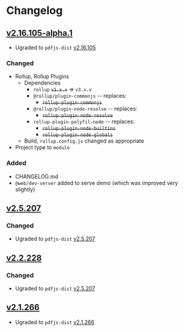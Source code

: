 # Changelog

## [v2.16.105-alpha.1](https://github.com/bundled-es-modules/pdfjs-dist/releases/tag/v2.16.105-alpha.1)

- Ugraded to `pdfjs-dist` [v2.16.105](https://github.com/mozilla/pdf.js/releases/tag/v2.16.105)

### Changed

- Rollup, Rollup Plugins
  - Dependencies
    - `rollup` ~~`v1.x.x`~~ => `v3.x.x`
    - `@rollup/plugin-commonjs` -- replaces:
      - ~~`rollup-plugin-commonjs`~~
    - `@rollup/plugin-node-resolve` -- replaces:
      - ~~`rollup-plugin-node-resolve`~~
    - `rollup-plugin-polyfil-node` -- replaces:
      - ~~`rollup-plugin-node-builtins`~~
      - ~~`rollup-plugin-node-globals`~~
  - Build, `rollup.config.js` changed as appropriate
- Project type to `module`

### Added

- CHANGELOG.md
- `@web/dev-server` added to serve demo (which was improved very slightly)

## [v2.5.207](https://github.com/bundled-es-modules/pdfjs-dist/releases/tag/v2.5.207-rc1)

### Changed

- Ugraded to `pdfjs-dist` [v2.5.207](https://github.com/mozilla/pdf.js/releases/tag/v2.5.207)

## [v2.2.228](https://github.com/bundled-es-modules/pdfjs-dist/releases/tag/v2.2.228-alpha1)

### Changed

- Ugraded to `pdfjs-dist` [v2.5.207](https://github.com/mozilla/pdf.js/releases/tag/v2.2.228)

## [v2.1.266](https://github.com/bundled-es-modules/pdfjs-dist/releases/tag/v2.1.266)

- Ugraded to `pdfjs-dist` [v2.1.266](https://github.com/mozilla/pdf.js/releases/tag/v2.1.266)
